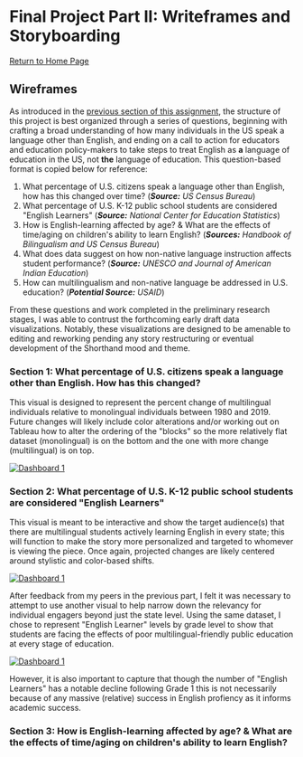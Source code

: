 # Final Project Part II: Writeframes and Storyboarding
[Return to Home Page](/README.md)

## Wireframes
As introduced in the [previous section of this assignment](/finalprojectp1.md), the structure of this project is best organized through a series of questions, beginning with crafting a broad understanding of how many individuals in the US speak a language other than English, and ending on a call to action for educators and education policy-makers to take steps to treat English as **a** language of education in the US, not **the** language of education. This question-based format is copied below for reference: 

  1. What percentage of U.S. citizens speak a language other than English, how has this changed over time? (_**Source:** US Census Bureau_)
  2. What percentage of U.S. K-12 public school students are considered "English Learners" (_**Source:** National Center for Education Statistics_)
  3. How is English-learning affected by age? & What are the effects of time/aging on children's ability to learn English? (_**Sources:** Handbook of Bilingualism and US Census Bureau_)
  4. What does data suggest on how non-native language instruction affects student performance? (_**Source:** UNESCO and Journal of American Indian Education_)
  5. How can multilingualism and non-native language be addressed in U.S. education? (_**Potential Source:** USAID_)
     
From these questions and work completed in the preliminary research stages, I was able to contrust the forthcoming early draft data visualizations. Notably, these visualizations are designed to be amenable to editing and reworking pending any story restructuring or eventual development of the Shorthand mood and theme.

### Section 1: What percentage of U.S. citizens speak a language other than English. How has this changed?
This visual is designed to represent the percent change of multilingual individuals relative to monolingual individuals between 1980 and 2019. Future changes will likely include color alterations and/or working out on Tableau how to alter the ordering of the "blocks" so the more relatively flat dataset (monolingual) is on the bottom and the one with more change (multilingual) is on top.

<div class='tableauPlaceholder' id='viz1701286761617' style='position: relative'><noscript><a href='#'><img alt='Dashboard 1 ' src='https:&#47;&#47;public.tableau.com&#47;static&#47;images&#47;Mo&#47;MonoandMultilingualUSPopulation&#47;Dashboard1&#47;1_rss.png' style='border: none' /></a></noscript><object class='tableauViz'  style='display:none;'><param name='host_url' value='https%3A%2F%2Fpublic.tableau.com%2F' /> <param name='embed_code_version' value='3' /> <param name='site_root' value='' /><param name='name' value='MonoandMultilingualUSPopulation&#47;Dashboard1' /><param name='tabs' value='no' /><param name='toolbar' value='yes' /><param name='static_image' value='https:&#47;&#47;public.tableau.com&#47;static&#47;images&#47;Mo&#47;MonoandMultilingualUSPopulation&#47;Dashboard1&#47;1.png' /> <param name='animate_transition' value='yes' /><param name='display_static_image' value='yes' /><param name='display_spinner' value='yes' /><param name='display_overlay' value='yes' /><param name='display_count' value='yes' /><param name='language' value='en-US' /><param name='filter' value='publish=yes' /></object></div>                
<script type='text/javascript'>                    
  var divElement = document.getElementById('viz1701286761617');                    
  var vizElement = divElement.getElementsByTagName('object')[0];                   
  if ( divElement.offsetWidth > 800 ) { vizElement.style.width='1100px';vizElement.style.height='627px';} 
  else if ( divElement.offsetWidth > 500 ) { vizElement.style.width='1100px';vizElement.style.height='627px';} 
  else { vizElement.style.width='100%';vizElement.style.height='727px';}                    
  var scriptElement = document.createElement('script');                    
  scriptElement.src = 'https://public.tableau.com/javascripts/api/viz_v1.js';                   
  vizElement.parentNode.insertBefore(scriptElement, vizElement);               
</script>

### Section 2: What percentage of U.S. K-12 public school students are considered "English Learners"
This visual is meant to be interactive and show the target audience(s) that there are multilingual students actively learning English in every state; this will function to make the story more personalized and targeted to whomever is viewing the piece. Once again, projected changes are likely centered around stylistic and color-based shifts.

<div class='tableauPlaceholder' id='viz1701288837007' style='position: relative'><noscript><a href='#'><img alt='Dashboard 1 ' src='https:&#47;&#47;public.tableau.com&#47;static&#47;images&#47;pe&#47;percentagepublicschoolenglishlearners&#47;Dashboard1&#47;1_rss.png' style='border: none' /></a></noscript><object class='tableauViz'  style='display:none;'><param name='host_url' value='https%3A%2F%2Fpublic.tableau.com%2F' /> <param name='embed_code_version' value='3' /> <param name='site_root' value='' /><param name='name' value='percentagepublicschoolenglishlearners&#47;Dashboard1' /><param name='tabs' value='no' /><param name='toolbar' value='yes' /><param name='static_image' value='https:&#47;&#47;public.tableau.com&#47;static&#47;images&#47;pe&#47;percentagepublicschoolenglishlearners&#47;Dashboard1&#47;1.png' /> <param name='animate_transition' value='yes' /><param name='display_static_image' value='yes' /><param name='display_spinner' value='yes' /><param name='display_overlay' value='yes' /><param name='display_count' value='yes' /><param name='language' value='en-US' /><param name='filter' value='publish=yes' /></object></div>                
<script type='text/javascript'>                   
  var divElement = document.getElementById('viz1701288837007');                    
  var vizElement = divElement.getElementsByTagName('object')[0];                  
  if ( divElement.offsetWidth > 800 ) { vizElement.style.width='900px';vizElement.style.height='727px';} 
  else if ( divElement.offsetWidth > 500 ) { vizElement.style.width='900px';vizElement.style.height='727px';} 
  else { vizElement.style.width='100%';vizElement.style.height='727px';}                   
  var scriptElement = document.createElement('script');                  
  scriptElement.src = 'https://public.tableau.com/javascripts/api/viz_v1.js';      
  vizElement.parentNode.insertBefore(scriptElement, vizElement);               
</script>

After feedback from my peers in the previous part, I felt it was necessary to attempt to use another visual to help narrow down the relevancy for individual engagers beyond just the state level. Using the same dataset, I chose to represent "English Learner" levels by grade level to show that students are facing the effects of poor multilingual-friendly public education at every stage of education. 

<div class='tableauPlaceholder' id='viz1701291438651' style='position: relative'><noscript><a href='#'><img alt='Dashboard 1 ' src='https:&#47;&#47;public.tableau.com&#47;static&#47;images&#47;pe&#47;percentageofpublicschoolenglishlearners&#47;Dashboard1&#47;1_rss.png' style='border: none' /></a></noscript><object class='tableauViz'  style='display:none;'><param name='host_url' value='https%3A%2F%2Fpublic.tableau.com%2F' /> <param name='embed_code_version' value='3' /> <param name='site_root' value='' /><param name='name' value='percentageofpublicschoolenglishlearners&#47;Dashboard1' /><param name='tabs' value='no' /><param name='toolbar' value='yes' /><param name='static_image' value='https:&#47;&#47;public.tableau.com&#47;static&#47;images&#47;pe&#47;percentageofpublicschoolenglishlearners&#47;Dashboard1&#47;1.png' /> <param name='animate_transition' value='yes' /><param name='display_static_image' value='yes' /><param name='display_spinner' value='yes' /><param name='display_overlay' value='yes' /><param name='display_count' value='yes' /><param name='language' value='en-US' /><param name='filter' value='publish=yes' /></object></div>           
<script type='text/javascript'>                  
  var divElement = document.getElementById('viz1701291438651');                
  var vizElement = divElement.getElementsByTagName('object')[0];               
  if ( divElement.offsetWidth > 800 ) { vizElement.style.width='1100px';vizElement.style.height='627px';} 
  else if ( divElement.offsetWidth > 500 ) { vizElement.style.width='1100px';vizElement.style.height='627px';} 
  else { vizElement.style.width='100%';vizElement.style.height='727px';}                    
  var scriptElement = document.createElement('script');                  
  scriptElement.src = 'https://public.tableau.com/javascripts/api/viz_v1.js';                  
  vizElement.parentNode.insertBefore(scriptElement, vizElement);              
</script>

However, it is also important to capture that though the number of "English Learners" has a notable decline following Grade 1 this is not necessarily because of any massive (relative) success in English profiency as it informs academic success. 

### Section 3: How is English-learning affected by age? & What are the effects of time/aging on children's ability to learn English?

